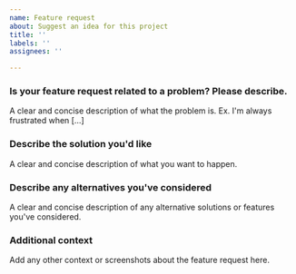 ```yaml
---
name: Feature request
about: Suggest an idea for this project
title: ''
labels: ''
assignees: ''

---
```


### **Is your feature request related to a problem? Please describe.**
A clear and concise description of what the problem is. Ex. I'm always frustrated when [...]

### **Describe the solution you'd like**
A clear and concise description of what you want to happen.

### **Describe any alternatives you've considered**
A clear and concise description of any alternative solutions or features you've considered.

### **Additional context**
Add any other context or screenshots about the feature request here.
